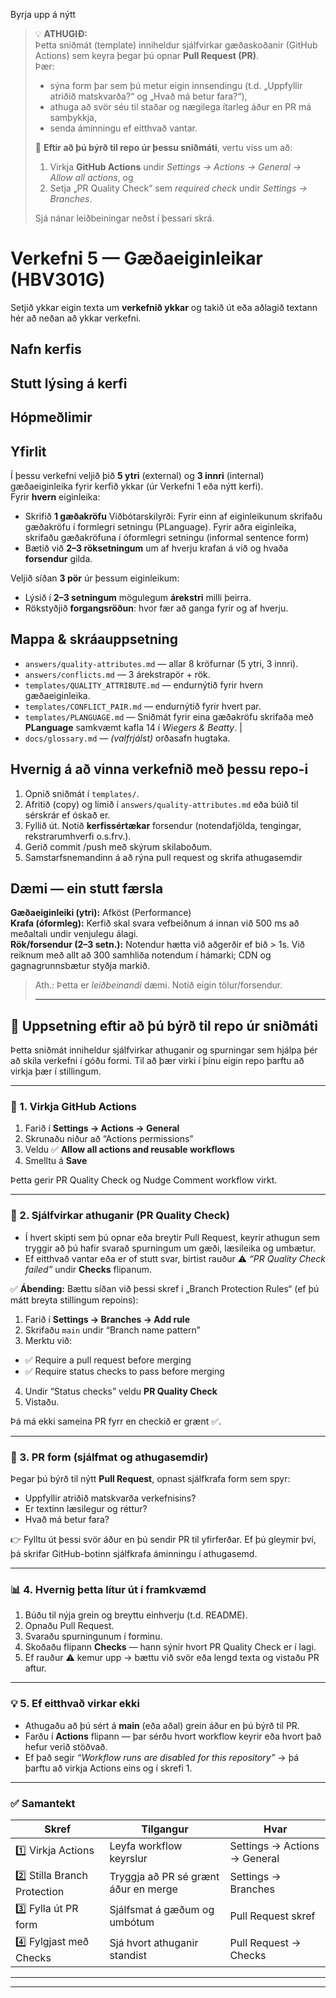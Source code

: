 Byrja upp á nýtt 
> 💡 **ATHUGIÐ:**  
> Þetta sniðmát (template) inniheldur sjálfvirkar gæðaskoðanir (GitHub Actions) sem keyra þegar þú opnar **Pull Request (PR)**.  
> Þær:
> - sýna form þar sem þú metur eigin innsendingu (t.d. „Uppfyllir atriðið matskvarða?“ og „Hvað má betur fara?“),
> - athuga að svör séu til staðar og nægilega ítarleg áður en PR má samþykkja,
> - senda áminningu ef eitthvað vantar.
>
> 🔧 **Eftir að þú býrð til repo úr þessu sniðmáti**, vertu viss um að:
> 1. Virkja **GitHub Actions** undir *Settings → Actions → General → Allow all actions*, og
> 2. Setja „PR Quality Check“ sem *required check* undir *Settings → Branches*.
>
> Sjá nánar leiðbeiningar neðst í þessari skrá.

# Verkefni 5 — Gæðaeiginleikar (HBV301G)

Setjið ykkar eigin texta um **verkefnið ykkar** og takið út eða aðlagið textann hér að neðan að ykkar verkefni. 

## Nafn kerfis

## Stutt lýsing á kerfi 

## Hópmeðlimir 


## Yfirlit
Í þessu verkefni veljið þið **5 ytri** (external) og **3 innri** (internal) gæðaeiginleika fyrir kerfið ykkar (úr Verkefni 1 eða nýtt kerfi).  
Fyrir **hvern** eiginleika:
- Skrifið **1 gæðakröfu** 
  Viðbótarskilyrði: Fyrir einn af eiginleikunum skrifaðu gæðakröfu í formlegri setningu (PLanguage). Fyrir aðra eiginleika, skrifaðu  gæðakröfuna í óformlegri setningu (informal sentence form)
- Bætið við **2–3 röksetningum** um af hverju krafan á við og hvaða **forsendur** gilda.

Veljið síðan **3 pör** úr þessum eiginleikum:
- Lýsið í **2–3 setningum** mögulegum **árekstri** milli þeirra.
- Rökstyðjið **forgangsröðun**: hvor fær að ganga fyrir og af hverju.

## Mappa & skráauppsetning
- `answers/quality-attributes.md` — allar 8 kröfurnar (5 ytri, 3 innri).
- `answers/conflicts.md` — 3 árekstrapör + rök.
- `templates/QUALITY_ATTRIBUTE.md` — endurnýtið fyrir hvern gæðaeiginleika.
- `templates/CONFLICT_PAIR.md` — endurnýtið fyrir hvert par.
- `templates/PLANGUAGE.md` — Sniðmát fyrir eina gæðakröfu skrifaða með **PLanguage** samkvæmt kafla 14 í *Wiegers & Beatty*. |
- `docs/glossary.md` — *(valfrjálst)* orðasafn hugtaka.

## Hvernig á að vinna verkefnið með þessu repo-i 
1. Opnið sniðmát í `templates/`.
2. Afritið (copy) og límið í `answers/quality-attributes.md` eða búið til sérskrár ef óskað er.
3. Fyllið út. Notið **kerfissértækar** forsendur (notendafjölda, tengingar, rekstrarumhverfi o.s.frv.).
4. Gerið commit /push með skýrum skilaboðum.
5. Samstarfsnemandinn á að rýna pull request og skrifa athugasemdir 

## Dæmi — ein stutt færsla
**Gæðaeiginleiki (ytri):** Afköst (Performance)  
**Krafa (óformleg):** Kerfið skal svara vefbeiðnum á innan við 500 ms að meðaltali undir venjulegu álagi.  
**Rök/forsendur (2–3 setn.):** Notendur hætta við aðgerðir ef bið > 1s. Við reiknum með allt að 300 samhliða notendum í hámarki; CDN og gagnagrunnsbætur styðja markið.

> Ath.: Þetta er *leiðbeinandi* dæmi. Notið eigin tölur/forsendur.
> 
> ---

## 🔧 Uppsetning eftir að þú býrð til repo úr sniðmáti

Þetta sniðmát inniheldur sjálfvirkar athuganir og spurningar sem hjálpa þér að skila verkefni í góðu formi.
Til að þær virki í þínu eigin repo þarftu að virkja þær í stillingum.

---

### 🧩 1. Virkja GitHub Actions

1. Farið í **Settings → Actions → General**
2. Skrunaðu niður að “Actions permissions”
3. Veldu ✅ **Allow all actions and reusable workflows**
4. Smelltu á **Save**

Þetta gerir PR Quality Check og Nudge Comment workflow virkt.

---

### 🧠 2. Sjálfvirkar athuganir (PR Quality Check)

- Í hvert skipti sem þú opnar eða breytir Pull Request, keyrir athugun sem tryggir að þú hafir svarað
  spurningum um gæði, læsileika og umbætur.
- Ef eitthvað vantar eða er of stutt svar, birtist rauður ⚠️ *“PR Quality Check failed”* undir **Checks** flipanum.

✅ **Ábending:** Bættu síðan við þessi skref í „Branch Protection Rules“ (ef þú mátt breyta stillingum repoins):

1. Farið í **Settings → Branches → Add rule**
2. Skrifaðu `main` undir “Branch name pattern”
3. Merktu við:
  - ✅ Require a pull request before merging
  - ✅ Require status checks to pass before merging
4. Undir “Status checks” veldu **PR Quality Check**
5. Vistaðu.

Þá má ekki sameina PR fyrr en checkið er grænt ✅.

---

### 🧾 3. PR form (sjálfmat og athugasemdir)

Þegar þú býrð til nýtt **Pull Request**, opnast sjálfkrafa form sem spyr:
- Uppfyllir atriðið matskvarða verkefnisins?
- Er textinn læsilegur og réttur?
- Hvað má betur fara?

👉 Fylltu út þessi svör áður en þú sendir PR til yfirferðar.
Ef þú gleymir því, þá skrifar GitHub-botinn sjálfkrafa áminningu í athugasemd.

---

### 📊 4. Hvernig þetta lítur út í framkvæmd

1. Búðu til nýja grein og breyttu einhverju (t.d. README).
2. Opnaðu Pull Request.
3. Svaraðu spurningunum í forminu.
4. Skoðaðu flipann **Checks** — hann sýnir hvort PR Quality Check er í lagi.
5. Ef rauður ⚠️ kemur upp → bættu við svör eða lengd texta og vistaðu PR aftur.

---

### 💡 5. Ef eitthvað virkar ekki

- Athugaðu að þú sért á **main** (eða aðal) grein áður en þú býrð til PR.
- Farðu í **Actions** flipann — þar sérðu hvort workflow keyrir eða hvort það hefur verið stöðvað.
- Ef það segir *“Workflow runs are disabled for this repository”* → þá þarftu að virkja Actions eins og í skrefi 1.

---

### ✅ Samantekt

| Skref | Tilgangur | Hvar | 
|-------|------------|------|
| 1️⃣ Virkja Actions | Leyfa workflow keyrslur | Settings → Actions → General |
| 2️⃣ Stilla Branch Protection | Tryggja að PR sé grænt áður en merge | Settings → Branches |
| 3️⃣ Fylla út PR form | Sjálfsmat á gæðum og umbótum | Pull Request skref |
| 4️⃣ Fylgjast með Checks | Sjá hvort athuganir standist | Pull Request → Checks |

---

---
